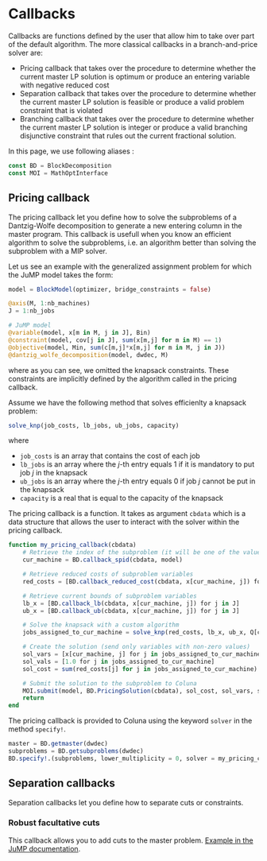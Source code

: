 # Callbacks

Callbacks are functions defined by the user that allow him to take over part of the default 
algorithm. 
The more classical callbacks in a branch-and-price solver are:

- Pricing callback that takes over the procedure to determine whether the current master LP 
    solution is optimum or produce an entering variable with negative reduced cost
- Separation callback that takes over the procedure to determine whether the current master
    LP solution is feasible or produce a valid problem constraint that is violated
- Branching callback that takes over the procedure to determine whether the current master 
    LP solution is integer or produce a valid branching disjunctive constraint that rules out 
    the current fractional solution.

In this page, we use following aliases : 
```julia
const BD = BlockDecomposition
const MOI = MathOptInterface
```

## Pricing callback

The pricing callback let you define how to solve the subproblems of a Dantzig-Wolfe 
decomposition to generate a new entering column in the master program. 
This callback is usefull when you know an efficient algorithm to solve the subproblems, 
i.e. an algorithm better than solving the subproblem with a MIP solver.

Let us see an example with the generalized assignment problem for which the JuMP model takes the form:

```julia
model = BlockModel(optimizer, bridge_constraints = false)

@axis(M, 1:nb_machines)
J = 1:nb_jobs

# JuMP model
@variable(model, x[m in M, j in J], Bin)
@constraint(model, cov[j in J], sum(x[m,j] for m in M) == 1)
@objective(model, Min, sum(c[m,j]*x[m,j] for m in M, j in J))
@dantzig_wolfe_decomposition(model, dwdec, M)
```

where as you can see, we omitted the knapsack constraints. 
These constraints are implicitly defined by the algorithm called in the pricing callback.

Assume we have the following method that solves efficienlty a knapsack problem:

```julia
solve_knp(job_costs, lb_jobs, ub_jobs, capacity)
```
where 
- `job_costs` is an array that contains the cost of each job
- `lb_jobs` is an array where the $j$-th entry equals $1$ if it is mandatory to put job $j$ in the knapsack
- `ub_jobs` is an array where the $j$-th entry equals $0$ if job $j$ cannot be put in the knapsack
- `capacity` is a real that is equal to the capacity of the knapsack

The pricing callback is a function. It takes as argument `cbdata` which is a data structure
that allows the user to interact with the solver within the pricing callback.

```julia
function my_pricing_callback(cbdata)
    # Retrieve the index of the subproblem (it will be one of the values in M)
    cur_machine = BD.callback_spid(cbdata, model)

    # Retrieve reduced costs of subproblem variables
    red_costs = [BD.callback_reduced_cost(cbdata, x[cur_machine, j]) for j in J]

    # Retrieve current bounds of subproblem variables
    lb_x = [BD.callback_lb(cbdata, x[cur_machine, j]) for j in J]
    ub_x = [BD.callback_ub(cbdata, x[cur_machine, j]) for j in J]

    # Solve the knapsack with a custom algorithm
    jobs_assigned_to_cur_machine = solve_knp(red_costs, lb_x, ub_x, Q[cur_machine])

    # Create the solution (send only variables with non-zero values)
    sol_vars = [x[cur_machine, j] for j in jobs_assigned_to_cur_machine]
    sol_vals = [1.0 for j in jobs_assigned_to_cur_machine]
    sol_cost = sum(red_costs[j] for j in jobs_assigned_to_cur_machine)

    # Submit the solution to the subproblem to Coluna
    MOI.submit(model, BD.PricingSolution(cbdata), sol_cost, sol_vars, sol_vals)
    return
end
```

The pricing callback is provided to Coluna using the keyword `solver` in the method 
`specify!`.

```julia
master = BD.getmaster(dwdec)
subproblems = BD.getsubproblems(dwdec)
BD.specify!.(subproblems, lower_multiplicity = 0, solver = my_pricing_callback)
```

## Separation callbacks

Separation callbacks let you define how to separate cuts or constraints.

### Robust facultative cuts

This callback allows you to add cuts to the master problem. 
[Example in the JuMP documentation](http://www.juliaopt.org/JuMP.jl/stable/callbacks/#User-cuts-1).